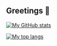 ## Greetings 👋

[![My GitHub stats](https://github-readme-stats.vercel.app/api?username=dmnapolitano&theme=transparent)](https://github.com/anuraghazra/github-readme-stats)

[![My top langs](https://github-readme-stats.vercel.app/api/top-langs/?username=dmnapolitano&theme=transparent)](https://github.com/anuraghazra/github-readme-stats)
